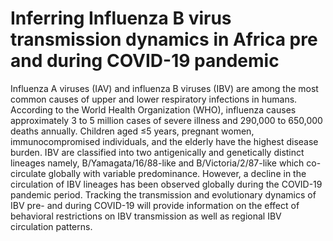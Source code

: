 # Inferring Influenza B virus transmission dynamics in Africa pre and during COVID-19 pandemic

Influenza A viruses (IAV) and influenza B viruses (IBV) are among the most common causes of upper and lower respiratory infections in humans. According to the World Health Organization (WHO), influenza causes approximately 3 to 5 million cases of severe illness and 290,000 to 650,000 deaths annually. Children aged ≤5 years, pregnant women, immunocompromised individuals, and the elderly have the highest disease burden. IBV are classified into two antigenically and genetically distinct lineages namely, B/Yamagata/16/88-like and B/Victoria/2/87-like which co-circulate globally with variable predominance. However, a decline in the circulation of IBV lineages has been observed globally during the COVID-19 pandemic period. Tracking the transmission and evolutionary dynamics of IBV pre- and during COVID-19 will provide information on the effect of behavioral restrictions on IBV transmission as well as regional IBV circulation patterns.
